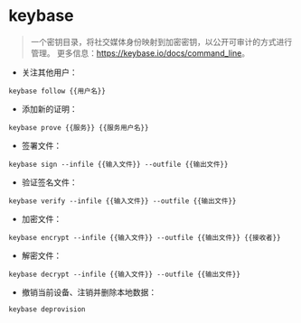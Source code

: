 # keybase

> 一个密钥目录，将社交媒体身份映射到加密密钥，以公开可审计的方式进行管理。
> 更多信息：<https://keybase.io/docs/command_line>。

- 关注其他用户：

`keybase follow {{用户名}}`

- 添加新的证明：

`keybase prove {{服务}} {{服务用户名}}`

- 签署文件：

`keybase sign --infile {{输入文件}} --outfile {{输出文件}}`

- 验证签名文件：

`keybase verify --infile {{输入文件}} --outfile {{输出文件}}`

- 加密文件：

`keybase encrypt --infile {{输入文件}} --outfile {{输出文件}} {{接收者}}`

- 解密文件：

`keybase decrypt --infile {{输入文件}} --outfile {{输出文件}}`

- 撤销当前设备、注销并删除本地数据：

`keybase deprovision`